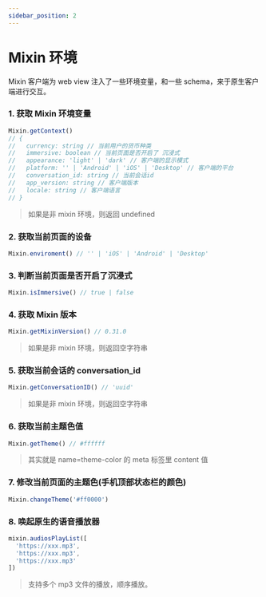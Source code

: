 ```yaml
---
sidebar_position: 2
---
```


# Mixin 环境
Mixin 客户端为 web view 注入了一些环境变量，和一些 schema，来于原生客户端进行交互。


### 1. 获取 Mixin 环境变量
```js
Mixin.getContext()
// {
//   currency: string // 当前用户的货币种类
//   immersive: boolean // 当前页面是否开启了 沉浸式
//   appearance: 'light' | 'dark' // 客户端的显示模式
//   platform: '' | 'Android' | 'iOS' | 'Desktop' // 客户端的平台
//   conversation_id: string // 当前会话id
//   app_version: string // 客户端版本
//   locale: string // 客户端语言
// }
```
> 如果是非 mixin 环境，则返回 undefined

### 2. 获取当前页面的设备
```js
Mixin.enviroment() // '' | 'iOS' | 'Android' | 'Desktop'
```

### 3. 判断当前页面是否开启了沉浸式
```js
Mixin.isImmersive() // true | false
```

### 4. 获取 Mixin 版本
```js
Mixin.getMixinVersion() // 0.31.0
```
> 如果是非 mixin 环境，则返回空字符串

### 5. 获取当前会话的 conversation_id
```js
Mixin.getConversationID() // 'uuid'
```
> 如果是非 mixin 环境，则返回空字符串

### 6. 获取当前主题色值
```js
Mixin.getTheme() // #ffffff
```
> 其实就是 name=theme-color 的 meta 标签里 content 值

### 7. 修改当前页面的主题色(手机顶部状态栏的颜色)
```js
Mixin.changeTheme('#ff0000')
```

### 8. 唤起原生的语音播放器
```js
mixin.audiosPlayList([
  'https://xxx.mp3',
  'https://xxx.mp3',
  'https://xxx.mp3'
])
```
> 支持多个 mp3 文件的播放，顺序播放。

